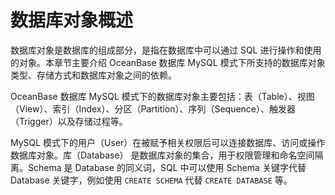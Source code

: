 数据库对象概述 
============================

数据库对象是数据库的组成部分，是指在数据库中可以通过 SQL 进行操作和使用的对象。本章节主要介绍 OceanBase 数据库 MySQL 模式下所支持的数据库对象类型、存储方式和数据库对象之间的依赖。

OceanBase 数据库 MySQL 模式下的数据库对象主要包括：表（Table）、视图（View）、索引（Index）、分区（Partition）、序列（Sequence）、触发器（Trigger）以及存储过程等。

MySQL 模式下的用户（User）在被赋予相关权限后可以连接数据库、访问或操作数据库对象。库（Database） 是数据库对象的集合，用于权限管理和命名空间隔离。Schema 是 Database 的同义词，SQL 中可以使用 Schema 关键字代替 Database 关键字，例如使用 `CREATE SCHEMA` 代替 `CREATE DATABASE` 等。
